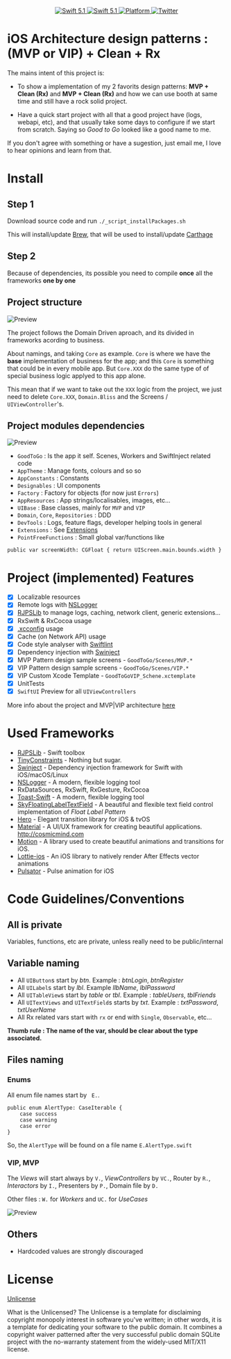 <p align="center">
   <a href="https://developer.apple.com/swift/">
      <img src="https://img.shields.io/badge/Swift-5.1-orange.svg?style=flat" alt="Swift 5.1">
   </a>
    <a href="https://developer.apple.com/swift/">
      <img src="https://img.shields.io/badge/Xcode-11.4-blue.svg" alt="Swift 5.1">
   </a>
   <a href="">
      <img src="https://img.shields.io/cocoapods/p/ValidatedPropertyKit.svg?style=flat" alt="Platform">
   </a>
   <a href="https://twitter.com/ricardo_psantos/">
      <img src="https://img.shields.io/badge/Twitter-@ricardo_psantos-blue.svg?style=flat" alt="Twitter">
   </a>
</p>


# iOS Architecture design patterns : (MVP or VIP) + Clean + Rx

The mains intent of this project is:

* To show a implementation of my 2 favorits design patterns: __MVP + Clean (Rx)__ and __MVP + Clean (Rx)__ and how we can use booth at same time and still have a rock solid project. 

* Have a quick start project with all that a good project have (logs, webapi, etc), and that usually take some days to configure if we start from scratch. Saying so _Good to Go_ looked like a good name to me.

If you don't agree with something or have a sugestion, just email me, I love to hear opinions and learn from that.

# Install

## Step 1

Download source code and run  `./_script_installPackages.sh`

This will install/update [Brew](https://brew.sh/), that will be used to install/update [Carthage](https://github.com/Carthage/Carthage)

## Step 2 

Because of dependencies, its possible you need to compile __once__ all the frameworks __one by one__

## Project structure

![Preview](__Documents__/ReadmeImages/readme_3.png)

The project follows the Domain Driven aproach, and its divided in frameworks acording to business.

About namings, and taking `Core` as example. `Core` is where we have the __base__ implementation of business for the app; and this `Core` is something that could be in every mobile app. But `Core.XXX` do the same type of  of special business logic applyed to this app alone.  

This mean that if we want to take out the `XXX` logic from the project, we just need to delete `Core.XXX`, `Domain.Bliss` and the Screens / `UIViewController`'s.

## Project modules dependencies

![Preview](__Documents__/ReadmeImages/readme_4.png)

* `GoodToGo` : Is the app it self. Scenes, Workers and SwiftInject related code
* `AppTheme` : Manage fonts, colours and so so
* `AppConstants` : Constants
* `Designables` : UI components
* `Factory` : Factory for objects (for now just `Errors`)
* `AppResources` : App strings/localisables, images, etc...
* `UIBase` : Base classes, mainly for `MVP` and `VIP`
* `Domain`, `Core`, `Repositories` : DDD
* `DevTools` : Logs, feature flags, developer helping tools in general
* `Extensions` : See [Extensions](https://docs.swift.org/swift-book/LanguageGuide/Extensions.html)
* `PointFreeFunctions` : Small global var/functions like

 ```
 public var screenWidth: CGFloat { return UIScreen.main.bounds.width }
 ```


# Project (implemented) Features

- [x] Localizable resources
- [x] Remote logs with [NSLogger](https://github.com/fpillet/NSLogger)
- [x] [RJPSLib](https://github.com/ricardopsantos/RJPSLib) to manage logs, caching, network client, generic extensions...
- [x] RxSwift & RxCocoa usage
- [x] [.xcconfig](https://nshipster.com/xcconfig/) usage
- [x] Cache (on Network API) usage
- [x] Code style analyser with [Swiftlint](https://github.com/realm/SwiftLint)
- [x] Dependency injection with [Swinject](https://github.com/Swinject/Swinject)
- [x] MVP Pattern design sample screens - `GoodToGo/Scenes/MVP.*`
- [x] VIP Pattern design sample screens - `GoodToGo/Scenes/VIP.*`
- [x] VIP Custom Xcode Template - `GoodToGoVIP_Schene.xctemplate`
- [x] UnitTests
- [x] `SwiftUI` Preview for all `UIViewControllers`

More info about the project and MVP|VIP architecture [here](https://github.com/ricardopsantos/RJPS_MVPCleanRx/tree/master/__Documents__/Arquitecture)
 
# Used Frameworks

 * [RJPSLib](https://github.com/ricardopsantos/RJPSLib) - Swift toolbox
 * [TinyConstraints](https://github.com/roberthein/TinyConstraints) - Nothing but sugar.
 * [Swinject](https://github.com/Swinject/Swinject) - Dependency injection framework for Swift with iOS/macOS/Linux
 * [NSLogger](https://github.com/fpillet/NSLogger) - A modern, flexible logging tool
 * RxDataSources, RxSwift, RxGesture, RxCocoa
 * [Toast-Swift](https://github.com/scalessec/Toast-Swift) - A modern, flexible logging tool
 * [SkyFloatingLabelTextField](https://github.com/Skyscanner/SkyFloatingLabelTextField) - A beautiful and flexible text field control implementation of _Float Label Pattern_
 * [Hero](https://github.com/HeroTransitions/Hero) - Elegant transition library for iOS & tvOS
 * [Material](https://github.com/CosmicMind/Material) - A UI/UX framework for creating beautiful applications. http://cosmicmind.com
 * [Motion](https://github.com/CosmicMind/Motion) - A library used to create beautiful animations and transitions for iOS. 
 * [Lottie-ios](https://github.com/airbnb/lottie-ios) - An iOS library to natively render After Effects vector animations
 * [Pulsator](https://github.com/shu223/Pulsator/) - Pulse animation for iOS

# Code Guidelines/Conventions

## All is private

Variables, functions, etc are private, unless really need to be public/internal

## Variable naming

* All `UIButton`s start by _btn_. Example : _btnLogin_, _btnRegister_
* All `UILabel`s start by _lbl_. Example _llbName_, _lblPassword_
* All `UITableView`s start by _table_ or _tbl_. Example : _tableUsers_, _tblFriends_
* All `UITextViews` and `UITextField`s starts by _txt_. Example : _txtPassword_, _txtUserName_
* All Rx related vars start with `rx` or end with `Single`, `Observable`, etc...

__Thumb rule : The name of the var, should be clear about the type associated.__

## Files naming

### Enums 

All enum file names start by ` E.`.

```
public enum AlertType: CaseIterable {
    case success
    case warning
    case error
}
```

So, the `AlertType` will be found on a file name `E.AlertType.swift`
 
### VIP, MVP

The _Views_ will start always by `V.`, _ViewControllers_ by `VC.`, Router by `R.`, _Interactors_ by `I.`, Presenters by `P.`,  Domain file by `D.` 

Other files : `W.` for _Workers_ and `UC.` for _UseCases_

![Preview](__Documents__/ReadmeImages/readme_5.png)

## Others

* Hardcoded values are strongly discouraged

# License

[Unlicense](http://unlicense.org)

What is the Unlicensed?
The Unlicense is a template for disclaiming copyright monopoly interest in software you've written; in other words, it is a template for dedicating your software to the public domain. It combines a copyright waiver patterned after the very successful public domain SQLite project with the no-warranty statement from the widely-used MIT/X11 license.
